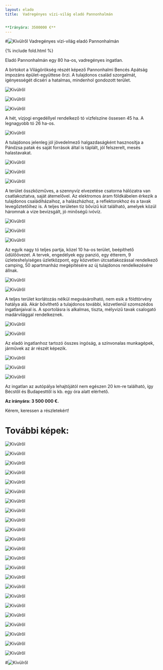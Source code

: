 ```yaml
---
layout: elado
title:  Vadregényes vízi-világ eladó Pannonhalmán 


**Irányára: 3500000 €**
---
```


#![Kívülről](http://i.imgur.com/J4m9gPe.jpg) Vadregényes vízi-világ eladó Pannonhalmán

{% include fold.html %}

Eladó Pannonhalmán egy 80 ha-os, vadregényes ingatlan. 

A birtokot a Világörökség részét képező Pannonhalmi Bencés Apátság impozáns épület-együttese őrzi. A tulajdonos család szorgalmát, igényességét dicséri a hatalmas, mindenhol gondozott terület.

![Kívülről](http://i.imgur.com/gxLCTPr.jpg)

![Kívülről](http://i.imgur.com/CGnbAfM.jpg)

![Kívülről](http://i.imgur.com/dPp828z.jpg)

A hét, vízjogi engedéllyel rendelkező tó vízfelszíne össesen 45 ha. A legnagyobb tó 26 ha-os.

![Kívülről](http://i.imgur.com/5W8OAoX.jpg)

A tulajdonos jelenleg jól jövedelmező halgazdaságként hasznosítja a Pándzsa patak és saját források által is táplált, jól felszerelt, mesés halastavakat. 

![Kívülről](http://i.imgur.com/aIffkHL.jpg)

![Kívülről](http://i.imgur.com/5UgiglR.jpg)

![Kívülről](http://i.imgur.com/xZxKaTB.jpg)

A terület összközműves, a szennyvíz elvezetése csatorna hálózatra van csatlakoztatva, saját átemelővel. Az elektromos áram földkábelen érkezik a tulajdonos családiházaihoz, a halászházhoz, a reflektorokhoz és a tavak levegőztetőihez is.
A teljes területen tíz bővizű kút található, amelyek közül háromnak a vize bevizsgált, jó minőségű ivóvíz. 

![Kívülről](http://i.imgur.com/eS3DkuC.jpg)

![Kívülről](http://i.imgur.com/AKjLXGH.jpg)

![Kívülről](http://i.imgur.com/u8pO4z1.jpg)

Az egyik nagy tó teljes partja, közel 10 ha-os terület, beépíthető üdülőövezet. A tervek, engedélyek egy panzió, egy étterem, 9 üzleteshelyiséges üzletközpont, egy közvetlen útcsatlakozással rendelkező camping, 50 apartmanház megépítésére az új tulajdonos rendelkezésére állnak.

![Kívülről](http://i.imgur.com/Z9Mvnzz.jpg)

![Kívülről](http://i.imgur.com/z9XAbPi.jpg)

A teljes terület korlátozás nélkül megvásárolható, nem esik a földtörvény hatálya alá. Akár bővíthető a tulajdonos további, közvetlenül szomszédos  ingatlanjaival is.
A sportolásra is alkalmas, tiszta, mélyvizű tavak csalogató madárvilággal rendelkeznek.

![Kívülről](http://i.imgur.com/82xwMWm.jpg)

![Kívülről](http://i.imgur.com/L59MRbw.jpg)

Az eladó ingatlanhoz tartozó összes ingóság, a színvonalas munkagépek, járművek az ár részét képezik.

![Kívülről](http://i.imgur.com/Yo8OmHX.jpg)

![Kívülről](http://i.imgur.com/aGPrUTQ.jpg)

![Kívülről](http://i.imgur.com/bNVbtnc.jpg)

Az ingatlan az autópálya lehajtójától nem egészen 20 km-re található, így Bécstől és Budapesttől is kb. egy óra alatt elérhető.

**Az irányára: 3 500 000 €.**

Kérem, keressen a részletekért! 

# További képek:

![Kívülről](http://i.imgur.com/OcdHDlj.jpg)

![Kívülről](http://i.imgur.com/d9hXQM0.jpg)

![Kívülről](http://i.imgur.com/0IfGir5.jpg)

![Kívülről](http://i.imgur.com/NBmyOL7.jpg)

![Kívülről](http://i.imgur.com/4jl4yUo.jpg)

![Kívülről](http://i.imgur.com/likHUjt.jpg)

![Kívülről](http://i.imgur.com/qtXzvnR.jpg)

![Kívülről](http://i.imgur.com/aVAKvyV.jpg)

![Kívülről](http://i.imgur.com/8fZnGox.jpg)

![Kívülről](http://i.imgur.com/XV8wXbz.jpg)

![Kívülről](http://i.imgur.com/01PnzAa.jpg)

![Kívülről](http://i.imgur.com/j0tJaRF.jpg)

![Kívülről](http://i.imgur.com/ocbhVeE.jpg)

![Kívülről](http://i.imgur.com/LXHX4bF.jpg)

![Kívülről](http://i.imgur.com/DhtWf9r.jpg)

![Kívülről](http://i.imgur.com/RuHLARz.jpg)

![Kívülről](http://i.imgur.com/oUeQozd.jpg)

![Kívülről](http://i.imgur.com/YgbzWkW.jpg)

![Kívülről](http://i.imgur.com/Piv4kbU.jpg)

![Kívülről](http://i.imgur.com/w4W9Y03.jpg)

![Kívülről](http://i.imgur.com/mrDJSfX.jpg)

![Kívülről](http://i.imgur.com/nV1Yzby.jpg)

![Kívülről](http://i.imgur.com/ZWsr7mz.jpg)

#![Kívülről](http://i.imgur.com/Wca5Jyx.jpg)



